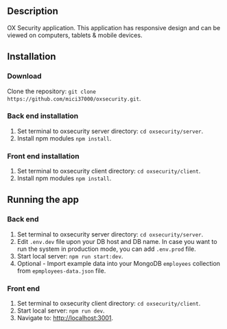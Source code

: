 ## Description

OX Security application. This application has responsive design and can be viewed on computers, tablets & mobile devices.

## Installation

### Download
Clone the repository: `git clone https://github.com/mici37000/oxsecurity.git`.

### Back end installation
1. Set terminal to oxsecurity server directory: `cd oxsecurity/server`.
2. Install npm modules `npm install`.

### Front end installation
1. Set terminal to oxsecurity client directory: `cd oxsecurity/client`.
2. Install npm modules `npm install`.

## Running the app

### Back end
1. Set terminal to oxsecurity server directory: `cd oxsecurity/server`.
2. Edit `.env.dev` file upon your DB host and DB name. In case you want to run the system in production mode, you can add `.env.prod` file.
3. Start local server: `npm run start:dev`.
4. Optional - Import example data into your MongoDB `employees` collection from `epmployees-data.json` file.

### Front end
1. Set terminal to oxsecurity client directory: `cd oxsecurity/client`.
2. Start local server: `npm run dev`.
3. Navigate to: <http://localhost:3001>.

